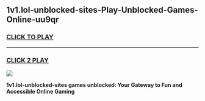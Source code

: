 
## 1v1.lol-unblocked-sites-Play-Unblocked-Games-Online-uu9qr
<h3>
<a href="https://premium76.site?title=1v1.lol-unblocked-sites&ref=25A">CLICK TO PLAY</a></h3>
<hr>

<h3>
<a href="https://premium76.site?title=1v1.lol-unblocked-sites&ref=25A">CLICK 2 PLAY</a>
  
</h3>

<a href="https://premium76.site?title=1v1.lol-unblocked-sites&ref=25A"><img src="https://clearcache.store/games.png"></a>


**1v1.lol-unblocked-sites games unblocked: Your Gateway to Fun and Accessible Online Gaming**
